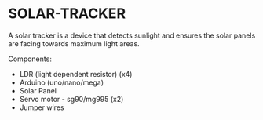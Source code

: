 # SOLAR-TRACKER
A solar tracker is a device that detects sunlight and ensures  the solar panels are facing towards maximum light areas.


Components:
- LDR (light dependent resistor) (x4)
- Arduino (uno/nano/mega)
- Solar Panel
- Servo motor - sg90/mg995 (x2)
- Jumper wires
